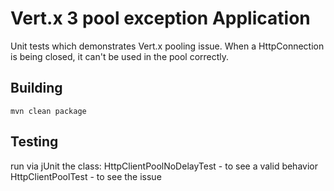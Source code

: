 # Vert.x 3 pool exception Application

Unit tests which demonstrates Vert.x pooling issue.
When a HttpConnection is being closed, it can't be used in the pool correctly.

## Building

```
mvn clean package
```

## Testing

run via jUnit the class:
HttpClientPoolNoDelayTest - to see a valid behavior
HttpClientPoolTest - to see the issue

